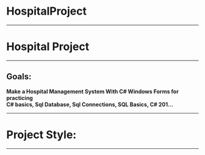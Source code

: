 # HospitalProject
<hr>
<h1> Hospital Project </h1>
<hr>
<h2> Goals: </h2>
<p><strong>Make a Hospital Management System With C# Windows Forms for practicing <br>
C# basics, Sql Database, Sql Connections, SQL Basics, C# 201...</strong></p>
<hr>
<h1>Project Style: </h1>
<hr>
<img src= "">